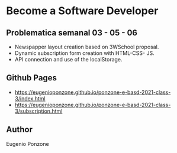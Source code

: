 # Become a Software Developer

## Problematica semanal 03 - 05 - 06
- Newspapper layout creation based on 3WSchool proposal.
- Dynamic subscription form creation with HTML-CSS- JS. 
- API connection and use of the localStorage.

## Github Pages
- https://eugenioponzone.github.io/ponzone-e-basd-2021-class-3/index.html
- https://eugenioponzone.github.io/ponzone-e-basd-2021-class-3/subscription.html

## Author
Eugenio Ponzone